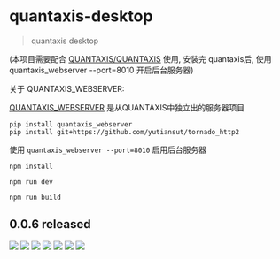 # quantaxis-desktop 

> quantaxis desktop

(本项目需要配合 [QUANTAXIS/QUANTAXIS](https://github.com/quantaxis/quantaxis) 使用, 安装完 quantaxis后, 使用quantaxis_webserver --port=8010 开启后台服务器)


关于 QUANTAXIS_WEBSERVER:

[QUANTAXIS_WEBSERVER](https://github.com/QUANTAXIS/QUANTAXIS_WEBSERVER) 是从QUANTAXIS中独立出的服务器项目

```
pip install quantaxis_webserver
pip install git+https://github.com/yutiansut/tornado_http2
```

使用 ```quantaxis_webserver --port=8010``` 启用后台服务器



```
npm install

npm run dev

npm run build
```


## 0.0.6 released

![](http://pic.yutiansut.com/qad1.png)
![](http://pic.yutiansut.com/qad2.png)
![](http://pic.yutiansut.com/qad3.png)
![](http://pic.yutiansut.com/qad4.png)
![](http://pic.yutiansut.com/qad5.png)
![](http://pic.yutiansut.com/qad6.png)
![](http://pic.yutiansut.com/qad8.png)
